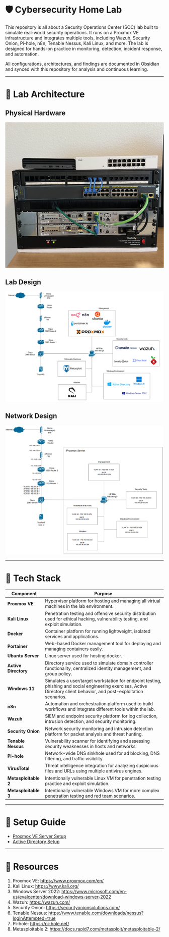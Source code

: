 # 🛡️ Cybersecurity Home Lab

This repository is all about a Security Operations Center (SOC) lab built to simulate real-world security operations. It runs on a Proxmox VE infrastructure and integrates multiple tools, including Wazuh, Security Onion, Pi-hole, n8n, Tenable Nessus, Kali Linux, and more. The lab is designed for hands-on practice in monitoring, detection, incident response, and automation.

All configurations, architectures, and findings are documented in Obsidian and synced with this repository for analysis and continuous learning.

---

# 🧱 Lab Architecture
## Physical Hardware
![](SS/SS-10212025_1.jpg)

## Lab Design
![](SS/SS-10212025.png)

## Network Design
![](SS/SS-10212025_1.png)

---

# 🔧 Tech Stack

| Component            | Purpose                                                                                                                                                                 |
| -------------------- | ----------------------------------------------------------------------------------------------------------------------------------------------------------------------- |
| **Proxmox VE**       | Hypervisor platform for hosting and managing all virtual machines in the lab environment.                                                                               |
| **Kali Linux**       | Penetration testing and offensive security distribution used for ethical hacking, vulnerability testing, and exploit simulation.                                        |
| **Docker**           | Container platform for running lightweight, isolated services and applications.                                                                                         |
| **Portainer**        | Web-based Docker management tool for deploying and managing containers easily.                                                                                          |
| **Ubuntu Server**    | Linux server used for hosting docker.                                                                                                                                   |
| **Active Directory** | Directory service used to simulate domain controller functionality, centralized identity management, and group policy.                                                  |
| **Windows 11**       | Simulates a user/target workstation for endpoint testing, phishing and social engineering exercises, Active Directory client behavior, and post-exploitation scenarios. |
| **n8n**              | Automation and orchestration platform used to build workflows and integrate different tools within the lab.                                                             |
| **Wazuh**            | SIEM and endpoint security platform for log collection, intrusion detection, and security monitoring.                                                                   |
| **Security Onion**   | Network security monitoring and intrusion detection platform for packet analysis and threat hunting.                                                                    |
| **Tenable Nessus**   | Vulnerability scanner for identifying and assessing security weaknesses in hosts and networks.                                                                          |
| **Pi-hole**          | Network-wide DNS sinkhole used for ad blocking, DNS filtering, and traffic visibility.                                                                                  |
| **VirusTotal**       | Threat intelligence integration for analyzing suspicious files and URLs using multiple antivirus engines.                                                               |
| **Metasploitable 2** | Intentionally vulnerable Linux VM for penetration testing practice and exploit simulation.                                                                              |
| **Metasploitable 3** | Intentionally vulnerable Windows VM for more complex penetration testing and red team scenarios.                                                                        |

---

# 🚀 Setup Guide
- [Proxmox VE Server Setup](001-Proxmox/README.md)
- [Active Directory Setup](002-ActiveDirectory/README.md)
---

# 📂 Resources
1. Proxmox VE: https://www.proxmox.com/en/
2. Kali Linux: https://www.kali.org/
3. Windows Server 2022: https://www.microsoft.com/en-us/evalcenter/download-windows-server-2022
4. Wazuh: https://wazuh.com/
5. Security Onion: https://securityonionsolutions.com/
6. Tenable Nessus: https://www.tenable.com/downloads/nessus?loginAttempted=true
7. Pi-hole: https://pi-hole.net/
8. Metasploitable 2: https://docs.rapid7.com/metasploit/metasploitable-2/
